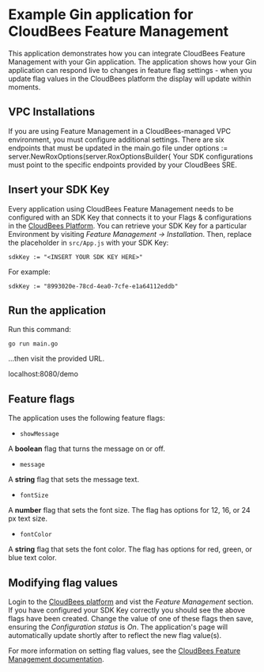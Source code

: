 # Example Gin application for CloudBees Feature Management

This application demonstrates how you can integrate CloudBees Feature Management with your Gin application.
The application shows how your Gin application can respond live to changes in feature flag settings - when you update flag values in the CloudBees platform the display will update within moments.

## VPC Installations

If you are using Feature Management in a CloudBees-managed VPC environment, you must configure additional settings. There are six endpoints that must be updated in the main.go file under options := server.NewRoxOptions(server.RoxOptionsBuilder{ Your SDK configurations must point to the specific endpoints provided by your CloudBees SRE.

## Insert your SDK Key

Every application using CloudBees Feature Management needs to be configured with an SDK Key that connects it to your Flags & configurations in the [CloudBees Platform](https://cloudbees.io/).
You can retrieve your SDK Key for a particular Environment by visiting _Feature Management -> Installation_.
Then, replace the placeholder in `src/App.js` with your SDK Key:

`sdkKey := "<INSERT YOUR SDK KEY HERE>"`

For example:

`sdkKey := "8993020e-78cd-4ea0-7cfe-e1a64112eddb"`

## Run the application

Run this command:
```
go run main.go
```
...then visit the provided URL.

localhost:8080/demo

## Feature flags

The application uses the following feature flags:

* `showMessage`

A **boolean** flag that turns the message on or off.

* `message`

A **string** flag that sets the message text.

* `fontSize`

A **number** flag that sets the font size. The flag has options for 12, 16, or 24 px text size.

* `fontColor`

A **string** flag that sets the font color. The flag has options for red, green, or blue text color.


## Modifying flag values

Login to the [CloudBees platform](https://cloudbees.io/) and vist the _Feature Management_ section.
If you have configured your SDK Key correctly you should see the above flags have been created.
Change the value of one of these flags then save, ensuring the _Configuration status_ is _On_.
The application's page will automatically update shortly after to reflect the new flag value(s).

For more information on setting flag values, see the [CloudBees Feature Management documentation](https://docs.cloudbees.io/docs/cloudbees-feature-management/latest/).
